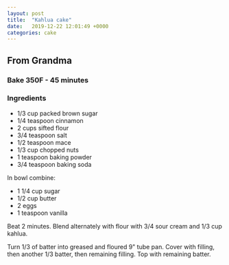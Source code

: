 ```yaml
---
layout: post
title:  "Kahlua cake"
date:   2019-12-22 12:01:49 +0000
categories: cake
---
```


## From Grandma
### Bake 350F - 45 minutes
### Ingredients
* 1/3 cup packed brown sugar
* 1/4 teaspoon cinnamon
* 2 cups sifted flour
* 3/4 teaspoon salt
* 1/2 teaspoon mace
* 1/3 cup chopped nuts
* 1 teaspoon baking powder
* 3/4 teaspoon baking soda


In bowl combine:

* 1 1/4 cup sugar
* 1/2 cup butter
* 2 eggs
* 1 teaspoon vanilla

 Beat 2 minutes. Blend alternately with flour with 3/4 sour cream and 1/3 cup kahlua.


Turn 1/3 of batter into greased and floured 9" tube pan. Cover with filling, then another 1/3 batter, then remaining filling. Top with remaining batter.
